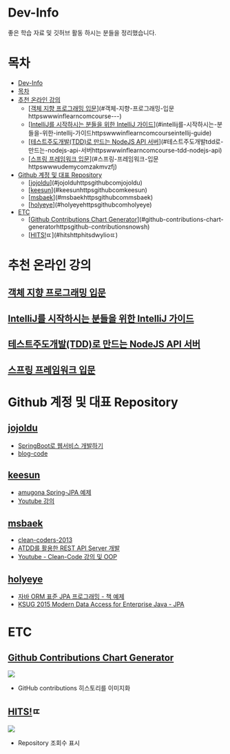 
# Dev-Info
좋은 학습 자료 및 깃허브 활동 하시는 분들을 정리했습니다.

# 목차
<!-- TOC -->

- [Dev-Info](#dev-info)
- [목차](#목차)
- [추천 온라인 강의](#추천-온라인-강의)
    - [[객체 지향 프로그래밍 입문](https://www.inflearn.com/course/객체-지향-프로그래밍-입문/)](#객체-지향-프로그래밍-입문httpswwwinflearncomcourse---)
    - [[IntelliJ를 시작하시는 분들을 위한 IntelliJ 가이드](https://www.inflearn.com/course/intellij-guide/)](#intellij를-시작하시는-분들을-위한-intellij-가이드httpswwwinflearncomcourseintellij-guide)
    - [[테스트주도개발(TDD)로 만드는 NodeJS API 서버](https://www.inflearn.com/course/테스트주도개발-tdd-nodejs-api/)](#테스트주도개발tdd로-만드는-nodejs-api-서버httpswwwinflearncomcourse-tdd-nodejs-api)
    - [[스프링 프레임워크 입문](https://www.udemy.com/zakmvzfj/)](#스프링-프레임워크-입문httpswwwudemycomzakmvzfj)
- [Github 계정 및 대표 Repository](#github-계정-및-대표-repository)
    - [[jojoldu](https://github.com/jojoldu)](#jojolduhttpsgithubcomjojoldu)
    - [[keesun](https://github.com/keesun)](#keesunhttpsgithubcomkeesun)
    - [[msbaek](https://github.com/msbaek)](#msbaekhttpsgithubcommsbaek)
    - [[holyeye](https://github.com/holyeye)](#holyeyehttpsgithubcomholyeye)
- [ETC](#etc)
    - [[Github Contributions Chart Generator](https://github-contributions.now.sh/)](#github-contributions-chart-generatorhttpsgithub-contributionsnowsh)
    - [[HITS!](http://hits.dwyl.io/)ㄸ](#hitshttphitsdwylioㄸ)

<!-- /TOC -->


# 추천 온라인 강의

## [객체 지향 프로그래밍 입문](https://www.inflearn.com/course/%EA%B0%9D%EC%B2%B4-%EC%A7%80%ED%96%A5-%ED%94%84%EB%A1%9C%EA%B7%B8%EB%9E%98%EB%B0%8D-%EC%9E%85%EB%AC%B8/)

## [IntelliJ를 시작하시는 분들을 위한 IntelliJ 가이드](https://www.inflearn.com/course/intellij-guide/)

## [테스트주도개발(TDD)로 만드는 NodeJS API 서버](https://www.inflearn.com/course/%ED%85%8C%EC%8A%A4%ED%8A%B8%EC%A3%BC%EB%8F%84%EA%B0%9C%EB%B0%9C-tdd-nodejs-api/)

## [스프링 프레임워크 입문](https://www.udemy.com/zakmvzfj/)

# Github 계정 및 대표 Repository

## [jojoldu](https://github.com/jojoldu)

- [SpringBoot로 웹서비스 개발하기](https://github.com/jojoldu/springboot-webservice)
- [blog-code](https://github.com/jojoldu/blog-code)

##  [keesun](https://github.com/keesun)
- [amugona Spring-JPA 예제](https://github.com/keesun/amugona)
- [Youtube 강의](https://www.youtube.com/channel/UCwjaZf1WggZdbczi36bWlBA)

## [msbaek](https://github.com/msbaek)
- [clean-coders-2013](https://github.com/msbaek/clean-coders-2013)
- [ATDD를 활용한 REST API Server 개발](https://github.com/msbaek/atdd-example)
- [Youtube - Clean-Code 강의  및 OOP](https://www.youtube.com/user/codetemplate/videos)

## [holyeye](https://github.com/holyeye)
- [자바 ORM 표준 JPA 프로그래밍 - 책 예제](https://github.com/holyeye/jpabook)
- [KSUG 2015 Modern Data Access for Enterprise Java - JPA](https://github.com/holyeye/ksug2015-morden-jpa)


# ETC
## [Github Contributions Chart Generator](https://github-contributions.now.sh/)
![](https://github.com/cheese10yun/dev-info/blob/master/images/github-contributions.now.png?raw=true)

* GitHub contributions 히스토리를 이미지화

## [HITS!](http://hits.dwyl.io/)ㄸ
![](https://github.com/cheese10yun/dev-info/blob/master/images/hit.png?raw=true)

* Repository 조회수 표시